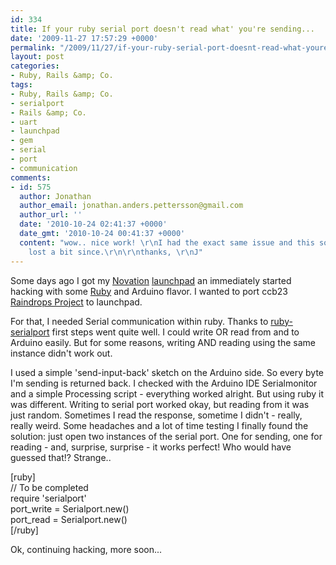 ```yaml
---
id: 334
title: If your ruby serial port doesn't read what' you're sending...
date: '2009-11-27 17:57:29 +0000'
permalink: "/2009/11/27/if-your-ruby-serial-port-doesnt-read-what-youre-sending/"
layout: post
categories:
- Ruby, Rails &amp; Co.
tags:
- Ruby, Rails &amp; Co.
- serialport
- Rails &amp; Co.
- uart
- launchpad
- gem
- serial
- port
- communication
comments:
- id: 575
  author: Jonathan
  author_email: jonathan.anders.pettersson@gmail.com
  author_url: ''
  date: '2010-10-24 02:41:37 +0000'
  date_gmt: '2010-10-24 00:41:37 +0000'
  content: "wow.. nice work! \r\nI had the exact same issue and this solved it. Haven't
    lost a bit since.\r\n\r\nthanks, \r\nJ"
---
```

Some days ago I got my [Novation](http://twitter.com/rngtng/status/5792203896) [launchpad](http://www.novationmusic.com/launchpad/) an immediately started hacking with some [Ruby](http://github.com/thomasjachmann/launchpad) and Arduino flavor. I wanted to port ccb23 [Raindrops Project](http://vimeo.com/6916458) to launchpad.

For that, I needed Serial communication within ruby. Thanks to [ruby-serialport](http://ruby-serialport.rubyforge.org/) first steps went quite well. I could write OR read from and to Arduino easily. But for some reasons, writing AND reading using the same instance didn't work out.

I used a simple 'send-input-back' sketch on the Arduino side. So every byte I'm sending is returned back. I checked with the Arduino IDE Serialmonitor and a simple Processing script - everything worked alright. But using ruby it was different. Writing to serial port worked okay, but reading from it was just random. Sometimes I read the response, sometime I didn't - really, really weird. Some headaches and a lot of time testing I finally found the solution: just open two instances of the serial port. One for sending, one for reading - and, surprise, surprise - it works perfect! Who would have guessed that!? Strange..

[ruby]  
// To be completed  
require 'serialport'  
port_write = Serialport.new()  
port_read = Serialport.new()  
[/ruby]

Ok, continuing hacking, more soon...